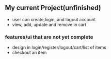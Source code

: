 ## My current Project(unfinished)
  - user can create,login, and logout account
  - view,  add, update and remove in cart

### features/ui that are not yet complete
  - design in login/register/logout/cart/list of items
  - checkout an item
